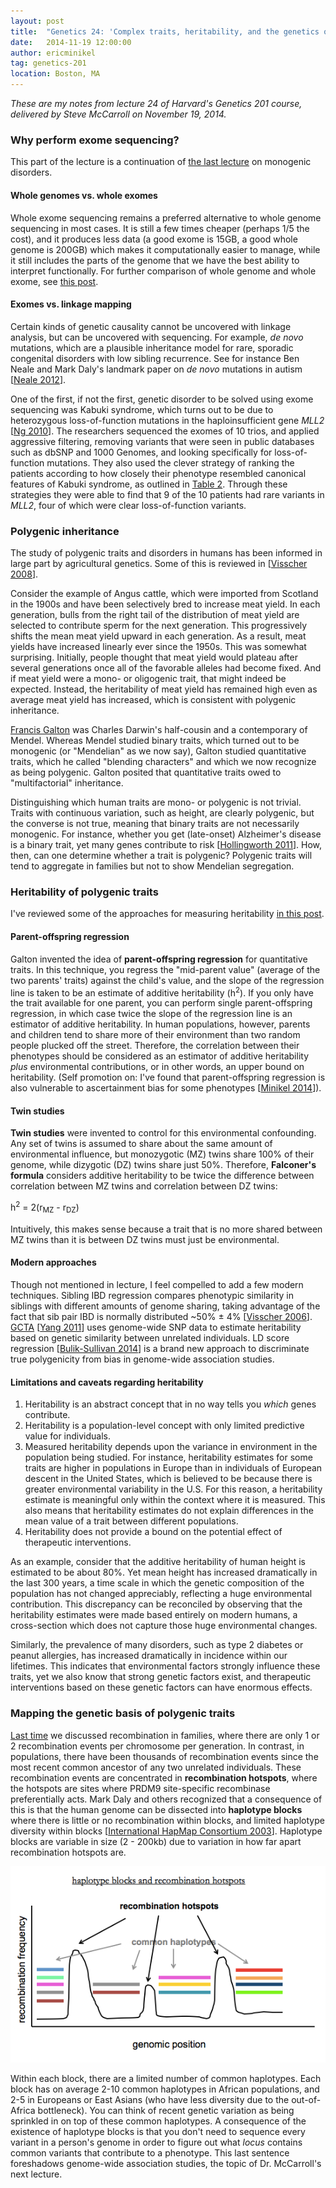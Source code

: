 ```yaml
---
layout: post
title:  "Genetics 24: 'Complex traits, heritability, and the genetics of populations'"
date:   2014-11-19 12:00:00
author: ericminikel
tag: genetics-201
location: Boston, MA
---
```


*These are my notes from lecture 24 of Harvard's Genetics 201 course, delivered by Steve McCarroll on November 19, 2014.*

### Why perform exome sequencing?

This part of the lecture is a continuation of [the last lecture](/2014/11/14/genetics-23/) on monogenic disorders.

#### Whole genomes vs. whole exomes

Whole exome sequencing remains a preferred alternative to whole genome sequencing in most cases. It is still a few times cheaper (perhaps 1/5 the cost), and it produces less data (a good exome is 15GB, a good whole genome is 200GB) which makes it computationally easier to manage, while it still includes the parts of the genome that we have the best ability to interpret functionally. For further comparison of whole genome and whole exome, see [this post](http://macarthurlab.org/2014/07/21/what-do-we-miss-with-exome-sequencing/).

#### Exomes vs. linkage mapping

Certain kinds of genetic causality cannot be uncovered with linkage analysis, but can be uncovered with sequencing. For example, *de novo* mutations, which are a plausible inheritance model for rare, sporadic congenital disorders with low sibling recurrence. See for instance Ben Neale and Mark Daly's landmark paper on *de novo* mutations in autism [[Neale 2012]].

One of the first, if not the first, genetic disorder to be solved using exome sequencing was Kabuki syndrome, which turns out to be due to heterozygous loss-of-function mutations in the haploinsufficient gene *MLL2* [[Ng 2010]]. The researchers sequenced the exomes of 10 trios, and applied aggressive filtering, removing variants that were seen in public databases such as dbSNP and 1000 Genomes, and looking specifically for loss-of-function mutations. They also used the clever strategy of ranking the patients according to how closely their phenotype resembled canonical features of Kabuki syndrome, as outlined in [Table 2](http://www.ncbi.nlm.nih.gov/pmc/articles/PMC2930028/table/T2/). Through these strategies they were able to find that 9 of the 10 patients had rare variants in *MLL2*, four of which were clear loss-of-function variants.

### Polygenic inheritance

The study of polygenic traits and disorders in humans has been informed in large part by agricultural genetics. Some of this is reviewed in [[Visscher 2008]].

Consider the example of Angus cattle, which were imported from Scotland in the 1900s and have been selectively bred to increase meat yield. In each generation, bulls from the right tail of the distribution of meat yield are selected to contribute sperm for the next generation. This progressively shifts the mean meat yield upward in each generation. As a result, meat yields have increased linearly ever since the 1950s. This was somewhat surprising. Initially, people thought that meat yield would plateau after several generations once all of the favorable alleles had become fixed. And if meat yield were a mono- or oligogenic trait, that might indeed be expected. Instead, the heritability of meat yield has remained high even as average meat yield has increased, which is consistent with polygenic inheritance.

[Francis Galton](http://en.wikipedia.org/wiki/Francis_Galton) was Charles Darwin's half-cousin and a contemporary of Mendel. Whereas Mendel studied binary traits, which turned out to be monogenic (or "Mendelian" as we now say), Galton studied quantitative traits, which he called "blending characters" and which we now recognize as being polygenic. Galton posited that quantitative traits owed to "multifactorial" inheritance.

Distinguishing which human traits are mono- or polygenic is not trivial. Traits with continuous variation, such as height, are clearly polygenic, but the converse is not true, meaning that binary traits are not necessarily monogenic. For instance, whether you get (late-onset) Alzheimer's disease is a binary trait, yet many genes contribute to risk [[Hollingworth 2011]]. How, then, can one determine whether a trait is polygenic? Polygenic traits will tend to aggregate in families but not to show Mendelian segregation. 

### Heritability of polygenic traits

I've reviewed some of the approaches for measuring heritability [in this post](/2013/02/04/how-to-calculate-heritability/).

#### Parent-offspring regression

Galton invented the idea of **parent-offspring regression** for quantitative traits. In this technique, you regress the "mid-parent value" (average of the two parents' traits) against the child's value, and the slope of the regression line is taken to be an estimate of additive heritability (h<sup>2</sup>). If you only have the trait available for one parent, you can perform single parent-offspring regression, in which case twice the slope of the regression line is an estimator of additive heritability. In human populations, however, parents and children tend to share more of their environment than two random people plucked off the street. Therefore, the correlation between their phenotypes should be considered as an estimator of additive heritability *plus* environmental contributions, or in other words, an upper bound on heritability. (Self promotion on: I've found that parent-offspring regression is also vulnerable to ascertainment bias for some phenotypes [[Minikel 2014]]).

#### Twin studies

**Twin studies** were invented to control for this environmental confounding. Any set of twins is assumed to share about the same amount of environmental influence, but monozygotic (MZ) twins share 100% of their genome, while dizygotic (DZ) twins share just 50%. Therefore, **Falconer's formula** considers additive heritability to be twice the difference between correlation between MZ twins and correlation between DZ twins:

h<sup>2</sup> = 2(r<sub>MZ</sub> - r<sub>DZ</sub>)

Intuitively, this makes sense because a trait that is no more shared between MZ twins than it is between DZ twins must just be environmental.

#### Modern approaches

Though not mentioned in lecture, I feel compelled to add a few modern techniques. Sibling IBD regression compares phenotypic similarity in siblings with different amounts of genome sharing, taking advantage of the fact that sib pair IBD is normally distributed ~50% &plusmn; 4% [[Visscher 2006]]. [GCTA](http://www.complextraitgenomics.com/software/gcta/index.html) [[Yang 2011]] uses genome-wide SNP data to estimate heritability based on genetic similarity between unrelated individuals. LD score regression [[Bulik-Sullivan 2014]] is a brand new approach to discriminate true polygenicity from bias in genome-wide association studies.

#### Limitations and caveats regarding heritability

1. Heritability is an abstract concept that in no way tells you *which* genes contribute.
2. Heritability is a population-level concept with only limited predictive value for individuals.
3. Measured heritability depends upon the variance in environment in the population being studied. For instance, heritability estimates for some traits are higher in populations in Europe than in individuals of European descent in the United States, which is believed to be because there is greater environmental variability in the U.S. For this reason, a heritability estimate is meaningful only within the context where it is measured. This also means that heritability estimates do not explain differences in the mean value of a trait between different populations.
4. Heritability does not provide a bound on the potential effect of therapeutic interventions.

As an example, consider that the additive heritability of human height is estimated to be about 80%. Yet mean height has increased dramatically in the last 300 years, a time scale in which the genetic composition of the population has not changed appreciably, reflecting a huge environmental contribution. This discrepancy can be reconciled by observing that the heritability estimates were made based entirely on modern humans, a cross-section which does not capture those huge environmental changes.

Similarly, the prevalence of many disorders, such as type 2 diabetes or peanut allergies, has increased dramatically in incidence within our lifetimes. This indicates that environmental factors strongly influence these traits, yet we also know that strong genetic factors exist, and therapeutic interventions based on these genetic factors can have enormous effects.

### Mapping the genetic basis of polygenic traits

[Last time](/2014/11/14/genetics-23/) we discussed recombination in families, where there are only 1 or 2 recombination events per chromosome per generation. In contrast, in populations, there have been thousands of recombination events since the most recent common ancestor of any two unrelated individuals. These recombination events are concentrated in **recombination hotspots**, where the hotspots are sites where PRDM9 site-specific recombinase preferentially acts. Mark Daly and others recognized that a consequence of this is that the human genome can be dissected into **haplotype blocks** where there is little or no recombination within blocks, and limited haplotype diversity within blocks [[International HapMap Consortium 2003]]. Haplotype blocks are variable in size (2 - 200kb) due to variation in how far apart recombination hotspots are.

![](/media/2014/11/haplotype-blocks.png)

Within each block, there are a limited number of common haplotypes. Each block has on average 2-10 common haplotypes in African populations, and 2-5 in Europeans or East Asians (who have less diversity due to the out-of-Africa bottleneck). You can think of recent genetic variation as being sprinkled in on top of these common haplotypes. A consequence of the existence of haplotype blocks is that you don't need to sequence every variant in a person's genome in order to figure out what *locus* contains common variants that contribute to a phenotype. This last sentence foreshadows genome-wide association studies, the topic of Dr. McCarroll's next lecture.

[Ng 2010]: http://www.ncbi.nlm.nih.gov/pubmed/20711175 "Ng SB, Bigham AW, Buckingham KJ, Hannibal MC, McMillin MJ, Gildersleeve HI, Beck AE, Tabor HK, Cooper GM, Mefford HC, Lee C, Turner EH, Smith JD, Rieder MJ,  Yoshiura K, Matsumoto N, Ohta T, Niikawa N, Nickerson DA, Bamshad MJ, Shendure J. Exome sequencing identifies MLL2 mutations as a cause of Kabuki syndrome. Nat Genet. 2010 Sep;42(9):790-3. doi: 10.1038/ng.646. Epub 2010 Aug 15. PubMed PMID:  20711175; PubMed Central PMCID: PMC2930028."

[Neale 2012]: http://www.ncbi.nlm.nih.gov/pubmed/22495311 "Neale BM, Kou Y, Liu L, Ma'ayan A, Samocha KE, Sabo A, Lin CF, Stevens C, Wang LS, Makarov V, Polak P, Yoon S, Maguire J, Crawford EL, Campbell NG, Geller ET, Valladares O, Schafer C, Liu H, Zhao T, Cai G, Lihm J, Dannenfelser R, Jabado O,  Peralta Z, Nagaswamy U, Muzny D, Reid JG, Newsham I, Wu Y, Lewis L, Han Y, Voight BF, Lim E, Rossin E, Kirby A, Flannick J, Fromer M, Shakir K, Fennell T, Garimella K, Banks E, Poplin R, Gabriel S, DePristo M, Wimbish JR, Boone BE, Levy SE, Betancur C, Sunyaev S, Boerwinkle E, Buxbaum JD, Cook EH Jr, Devlin B, Gibbs  RA, Roeder K, Schellenberg GD, Sutcliffe JS, Daly MJ. Patterns and rates of exonic de novo mutations in autism spectrum disorders. Nature. 2012 Apr 4;485(7397):242-5. doi: 10.1038/nature11011. PubMed PMID: 22495311; PubMed Central PMCID: PMC3613847."

[Visscher 2008]: http://www.ncbi.nlm.nih.gov/pubmed/18319743 "Visscher PM, Hill WG, Wray NR. Heritability in the genomics era--concepts and  misconceptions. Nat Rev Genet. 2008 Apr;9(4):255-66. doi: 10.1038/nrg2322. Epub 2008 Mar 4. Review. PubMed PMID: 18319743."

[Hollingworth 2011]: http://www.ncbi.nlm.nih.gov/pubmed/21460840/ "Hollingworth P, Harold D, Sims R, Gerrish A, Lambert JC, Carrasquillo MM, Abraham R, Hamshere ML, Pahwa JS, Moskvina V, Dowzell K, Jones N, Stretton A, Thomas C, Richards A, Ivanov D, Widdowson C, Chapman J, Lovestone S, Powell J, Proitsi P, Lupton MK, Brayne C, Rubinsztein DC, Gill M, Lawlor B, Lynch A, Brown  KS, Passmore PA, Craig D, McGuinness B, Todd S, Holmes C, Mann D, Smith AD, Beaumont H, Warden D, Wilcock G, Love S, Kehoe PG, Hooper NM, Vardy ER, Hardy J,  Mead S, Fox NC, Rossor M, Collinge J, Maier W, Jessen F, Rüther E, Schürmann B, Heun R, Kölsch H, van den Bussche H, Heuser I, Kornhuber J, Wiltfang J, Dichgans  M, Frölich L, Hampel H, Gallacher J, Hüll M, Rujescu D, Giegling I, Goate AM, Kauwe JS, Cruchaga C, Nowotny P, Morris JC, Mayo K, Sleegers K, Bettens K, Engelborghs S, De Deyn PP, Van Broeckhoven C, Livingston G, Bass NJ, Gurling H, McQuillin A, Gwilliam R, Deloukas P, Al-Chalabi A, Shaw CE, Tsolaki M, Singleton  AB, Guerreiro R, Mühleisen TW, Nöthen MM, Moebus S, Jöckel KH, Klopp N, Wichmann  HE, Pankratz VS, Sando SB, Aasly JO, Barcikowska M, Wszolek ZK, Dickson DW, Graff-Radford NR, Petersen RC; Alzheimer's Disease Neuroimaging Initiative, van Duijn CM, Breteler MM, Ikram MA, DeStefano AL, Fitzpatrick AL, Lopez O, Launer LJ, Seshadri S; CHARGE consortium, Berr C, Campion D, Epelbaum J, Dartigues JF, Tzourio C, Alpérovitch A, Lathrop M; EADI1 consortium, Feulner TM, Friedrich P, Riehle C, Krawczak M, Schreiber S, Mayhaus M, Nicolhaus S, Wagenpfeil S, Steinberg S, Stefansson H, Stefansson K, Snaedal J, Björnsson S, Jonsson PV, Chouraki V, Genier-Boley B, Hiltunen M, Soininen H, Combarros O, Zelenika D, Delepine M, Bullido MJ, Pasquier F, Mateo I, Frank-Garcia A, Porcellini E, Hanon  O, Coto E, Alvarez V, Bosco P, Siciliano G, Mancuso M, Panza F, Solfrizzi V, Nacmias B, Sorbi S, Bossù P, Piccardi P, Arosio B, Annoni G, Seripa D, Pilotto A, Scarpini E, Galimberti D, Brice A"

[Minikel 2014]: http://www.ncbi.nlm.nih.gov/pubmed/25279981 "Minikel EV, Zerr I, Collins SJ, Ponto C, Boyd A, Klug G, Karch A, Kenny J, Collinge J, Takada LT, Forner S, Fong JC, Mead S, Geschwind MD. Ascertainment bias causes false signal of anticipation in genetic prion disease. Am J Hum Genet. 2014 Oct 2;95(4):371-82. doi: 10.1016/j.ajhg.2014.09.003. PubMed PMID: 25279981; PubMed Central PMCID: PMC4185115."

[Bulik-Sullivan 2014]: http://biorxiv.org/content/early/2014/02/21/002931.short "Brendan Bulik-Sullivan, Po-Ru Loh, Hilary Finucane, Stephan Ripke, Jian Yang, Schizophrenia Working Group Psychiatric Genomics Consortium, Nick Patterson, Mark J Daly, Alkes L Price, Benjamin M Neale. LD Score Regression Distinguishes Confounding from Polygenicity in Genome-Wide Association Studies. doi: http://dx.doi.org/10.1101/002931"

[Yang 2011]: http://www.ncbi.nlm.nih.gov/pubmed/21167468/ "Yang J, Lee SH, Goddard ME, Visscher PM. GCTA: a tool for genome-wide complex  trait analysis. Am J Hum Genet. 2011 Jan 7;88(1):76-82. doi: 10.1016/j.ajhg.2010.11.011. Epub 2010 Dec 17. PubMed PMID: 21167468; PubMed Central PMCID: PMC3014363."

[Myers 2005]: http://www.ncbi.nlm.nih.gov/pubmed/16224025 "Myers S, Bottolo L, Freeman C, McVean G, Donnelly P. A fine-scale map of recombination rates and hotspots across the human genome. Science. 2005 Oct 14;310(5746):321-4. PubMed PMID: 16224025."

[International HapMap Consortium 2003]: http://www.ncbi.nlm.nih.gov/pubmed/14685227 "International HapMap Consortium. The International HapMap Project. Nature. 2003 Dec 18;426(6968):789-96. PubMed PMID: 14685227."

[Visscher 2006]: http://www.ncbi.nlm.nih.gov/pubmed/16565746/ "Visscher PM, Medland SE, Ferreira MA, Morley KI, Zhu G, Cornes BK, Montgomery  GW, Martin NG. Assumption-free estimation of heritability from genome-wide identity-by-descent sharing between full siblings. PLoS Genet. 2006 Mar;2(3):e41. Epub 2006 Mar 24. PubMed PMID: 16565746; PubMed Central PMCID: PMC1413498."
